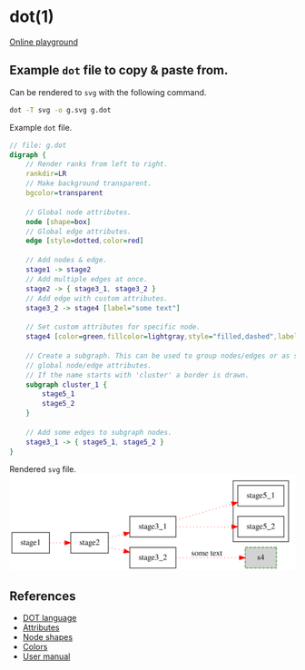 # dot(1)

[Online playground](https://edotor.net/)

## Example `dot` file to copy & paste from.

Can be rendered to `svg` with the following command.
```bash
dot -T svg -o g.svg g.dot
```

Example `dot` file.
```dot
// file: g.dot
digraph {
    // Render ranks from left to right.
    rankdir=LR
    // Make background transparent.
    bgcolor=transparent

    // Global node attributes.
    node [shape=box]
    // Global edge attributes.
    edge [style=dotted,color=red]

    // Add nodes & edge.
    stage1 -> stage2
    // Add multiple edges at once.
    stage2 -> { stage3_1, stage3_2 }
    // Add edge with custom attributes.
    stage3_2 -> stage4 [label="some text"]

    // Set custom attributes for specific node.
    stage4 [color=green,fillcolor=lightgray,style="filled,dashed",label="s4"]

    // Create a subgraph. This can be used to group nodes/edges or as scope for
    // global node/edge attributes.
    // If the name starts with 'cluster' a border is drawn.
    subgraph cluster_1 {
        stage5_1
        stage5_2
    }

    // Add some edges to subgraph nodes.
    stage3_1 -> { stage5_1, stage5_2 }
}
```

Rendered `svg` file.
![g.svg](assets/g.svg)

## References
- [DOT language](https://graphviz.org/doc/info/lang.html)
- [Attributes](https://graphviz.org/doc/info/attrs.html)
- [Node shapes](https://graphviz.org/doc/info/shapes.html)
- [Colors](https://graphviz.org/doc/info/colors.html)
- [User manual](https://graphviz.org/pdf/dotguide.pdf)
